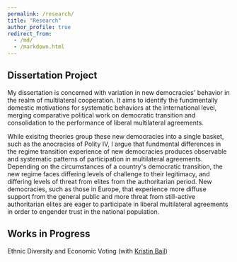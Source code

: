 ```yaml
---
permalink: /research/
title: "Research"
author_profile: true
redirect_from: 
  - /md/
  - /markdown.html
---
```


## Dissertation Project

My dissertation is concerned with variation in new democracies' behavior in the realm of multilateral cooperation. It aims to identify the fundmentally domestic motivations for systematic behaviors at the international level, merging comparative political work on democratic transition and consolidation to the performance of liberal multilateral agreements.


While exisitng theories group these new democracies into a single basket, such as the anocracies of Polity IV, I argue that fundmental differences in the regime transition experience of new democracies produces observable and systematic patterns of participation in multilateral agreements. Depending on the circumstances of a country's democratic transition, the new regime faces differing levels of challenge to their legitimacy, and differing levels of threat from elites from the authoritarian period. New democracies, such as those in Europe, that experience more diffuse support from the general public and more threat from still-active authoritarian elites are eager to participate in liberal multilateral agreements in order to engender trust in the national population. 


## Works in Progress

Ethnic Diversity and Economic Voting (with [Kristin Bail](https://pol.illinois.edu/directory/profile/bail2))